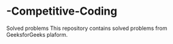 # -Competitive-Coding
Solved problems
This repository contains solved problems from GeeksforGeeks plaform.
